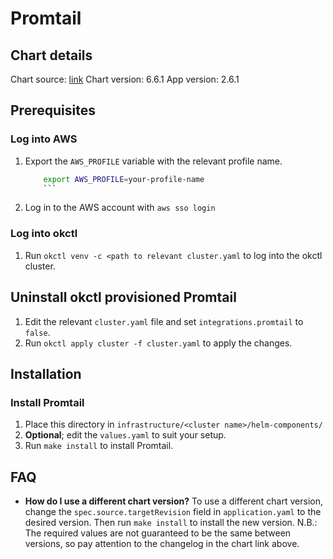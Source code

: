 # Promtail

## Chart details

Chart source: [link](https://artifacthub.io/packages/helm/grafana/promtail)
Chart version: 6.6.1
App version: 2.6.1

## Prerequisites

### Log into AWS

1. Export the `AWS_PROFILE` variable with the relevant profile name.
    ```bash
		export AWS_PROFILE=your-profile-name
		```
2. Log in to the AWS account with `aws sso login`

### Log into okctl

1. Run `okctl venv -c <path to relevant cluster.yaml` to log into the okctl cluster.

## Uninstall okctl provisioned Promtail

1. Edit the relevant `cluster.yaml` file and set `integrations.promtail` to `false`.
2. Run `okctl apply cluster -f cluster.yaml` to apply the changes.

## Installation

### Install Promtail

1. Place this directory in `infrastructure/<cluster name>/helm-components/`
2. **Optional**; edit the `values.yaml` to suit your setup.
3. Run `make install` to install Promtail.

## FAQ

- **How do I use a different chart version?** To use a different chart version, change the `spec.source.targetRevision` field
    in `application.yaml` to the desired version. Then run `make install` to install the new version. N.B.: The required
		values are not guaranteed to be the same between versions, so pay attention to the changelog in the chart link above.

